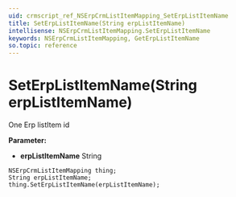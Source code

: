 ```yaml
---
uid: crmscript_ref_NSErpCrmListItemMapping_SetErpListItemName
title: SetErpListItemName(String erpListItemName)
intellisense: NSErpCrmListItemMapping.SetErpListItemName
keywords: NSErpCrmListItemMapping, GetErpListItemName
so.topic: reference
---
```


# SetErpListItemName(String erpListItemName)

One Erp listItem id

**Parameter:** 
* **erpListItemName** String

```crmscript
NSErpCrmListItemMapping thing;
String erpListItemName;
thing.SetErpListItemName(erpListItemName);
```

